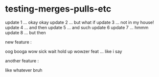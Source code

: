 # testing-merges-pulls-etc

update 1 ... okay okay
update 2 ... but what if
update 3 ... not in my house!
update 4 ... and then
update 5 ... and such
update 6
update 7 ... hmmm
update 8 ... but then

new feature :

oog booga
wow sick
wait hold up
wowzer feat ... like i say

another feature : 

like whatever bruh

